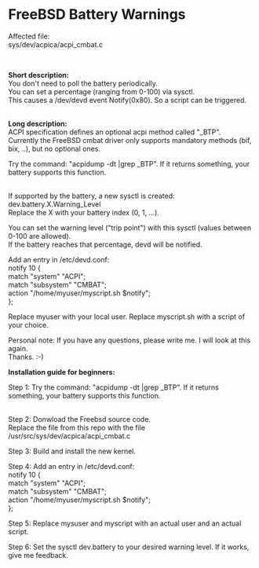 # FreeBSD Battery Warnings

Affected file:<br>
sys/dev/acpica/acpi_cmbat.c<br>

<br>

__Short description:__<br>
You don't need to poll the battery periodically.<br>
You can set a percentage (ranging from 0-100) via sysctl.<br>
This causes a /dev/devd event Notify(0x80). So a script can be triggered.<br>
<br>

__Long description:__<br>
ACPI specification defines an optional acpi method called "_BTP". <br>
Currently the FreeBSD cmbat driver only supports mandatory methods (bif, bix, ..), but no optional ones.<br>

Try the command: "acpidump -dt |grep _BTP". 
If it returns something, your battery supports this function.<br><br>

If supported by the battery, a new sysctl is created: dev.battery.X.Warning_Level<br>
Replace the X with your battery index (0, 1, ...). <br>

You can set the warning level ("trip point") with this sysctl (values between 0-100 are allowed).<br>
If the battery reaches that percentage, devd will be notified.<br>

Add an entry in /etc/devd.conf:<br>
notify 10 {<br>
	match "system" "ACPI";<br>
	match "subsystem" "CMBAT";<br>
	action "/home/myuser/myscript.sh $notify";<br>
};<br>

Replace myuser with your local user. Replace myscript.sh with a script of your choice.<br>

Personal note: If you have any questions, please write me. I will look at this again.<br>
 Thanks. :-)

 __Installation guide for beginners:__<br>
 
Step 1:
Try the command: "acpidump -dt |grep _BTP". 
If it returns something, your battery supports this function.<br><br>

Step 2:
Donwload the Freebsd source code. <br>
Replace the file from this repo with the file /usr/src/sys/dev/acpica/acpi_cmbat.c<br>

Step 3:
Build and install the new kernel.

Step 4:
Add an entry in /etc/devd.conf:<br>
notify 10 {<br>
	match "system" "ACPI";<br>
	match "subsystem" "CMBAT";<br>
	action "/home/myuser/myscript.sh $notify";<br>
};<br>

Step 5:
Replace mysuser and myscript with an actual user and an actual script.<br>

Step 6:
Set the sysctl dev.battery to your desired warning level. If it works, give me feedback.<br>
